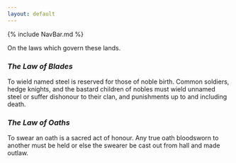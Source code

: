 ```yaml
---
layout: default
---
```


{% include NavBar.md %}

On the laws which govern these lands.

### *The Law of Blades*
To wield named steel is reserved for those of noble birth. Common soldiers, hedge knights, and the bastard children of nobles must wield unnamed steel or suffer dishonour to their clan, and punishments up to and including death.

### *The Law of Oaths*
To swear an oath is a sacred act of honour. Any true oath bloodsworn to another must be held or else the swearer be cast out from hall and made outlaw.


